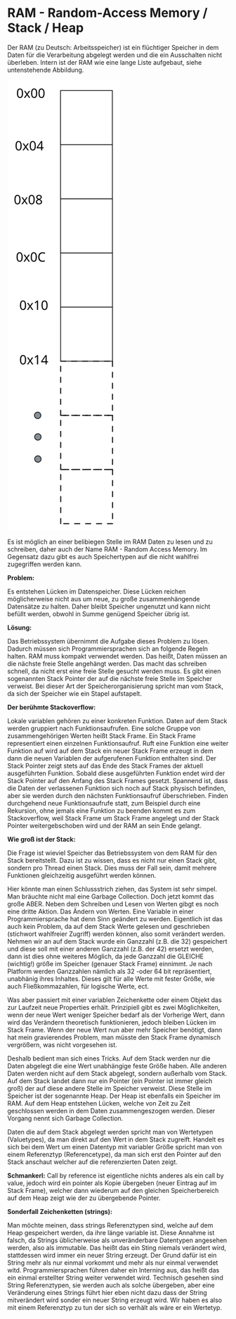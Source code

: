# RAM - Random-Access Memory / Stack / Heap

Der RAM (zu Deutsch: Arbeitsspeicher) ist ein flüchtiger Speicher in dem Daten für die Verarbeitung abgelegt werden und die ein Ausschalten nicht überleben. Intern ist der RAM wie eine lange Liste aufgebaut, siehe untenstehende Abbildung.

![alt text](./RAM.svg)

Es ist möglich an einer belibiegen Stelle im RAM Daten zu lesen und zu schreiben, daher auch der Name RAM - Random Access Memory.
Im Gegensatz dazu gibt es auch Speichertypen auf die nicht wahlfrei zugegriffen werden kann.

__Problem:__

Es entstehen Lücken im Datenspeicher. Diese Lücken reichen möglicherweise nicht aus um neue, zu große zusammenhängende Datensätze zu halten.
Daher bleibt Speicher ungenutzt und kann nicht befüllt werden, obwohl in Summe genügend Speicher übrig ist.

__Lösung:__

Das Betriebssystem übernimmt die Aufgabe dieses Problem zu lösen. Dadurch müssen sich Programmiersprachen sich an folgende Regeln halten. RAM muss kompakt verwendet werden. Das heißt, Daten müssen an die nächste freie Stelle angehängt werden. Das macht das schreiben schnell, da nicht erst eine freie Stelle gesucht werden muss. Es gibt einen sogenannten Stack Pointer der auf die nächste freie Stelle im Speicher verweist. Bei dieser Art der Speicherorganisierung spricht man vom Stack, da sich der Speicher wie ein Stapel aufstapelt.

__Der berühmte Stackoverflow:__

Lokale variablen gehören zu einer konkreten Funktion. Daten auf dem Stack werden gruppiert nach Funktionsaufrufen. Eine solche Gruppe von zusammengehörigen Werten heißt Stack Frame. Ein Stack Frame representiert einen einzelnen Funktionsaufruf. Ruft eine Funktion eine weiter Funktion auf wird auf dem Stack ein neuer Stack Frame erzeugt in dem dann die neuen Variablen der aufgerufenen Funktion enthalten sind. Der Stack Pointer zeigt stets auf das Ende des Stack Frames der aktuell ausgeführten Funktion. Sobald diese ausgeführten Funktion endet wird der Stack Pointer auf den Anfang des Stack Frames gesetzt. Spannend ist, dass die Daten der verlassenen Funktion sich noch auf Stack physisch befinden, aber sie werden durch den nächsten Funktionsaufruf überschrieben. Finden durchgehend neue Funktionsaufrufe statt, zum Beispiel durch eine Rekursion, ohne jemals eine Funktion zu beenden kommt es zum Stackoverflow, weil Stack Frame um Stack Frame angelegt und der Stack Pointer weitergebschoben wird und der RAM an sein Ende gelangt.

__Wie groß ist der Stack:__

Die Frage ist wieviel Speicher das Betriebssystem von dem RAM für den Stack bereitstellt. Dazu ist zu wissen, dass es nicht nur einen Stack gibt, sondern pro Thread einen Stack. Dies muss der Fall sein, damit mehrere Funktionen gleichzeitig ausgeführt werden können.

Hier könnte man einen Schlussstrich ziehen, das System ist sehr simpel. Man bräuchte nicht mal eine Garbage Collection. Doch jetzt kommt das große ABER. Neben dem Schreiben und Lesen von Werten gibgt es noch eine dritte Aktion. Das Ändern von Werten. Eine Variable in einer Programmiersprache hat denn Sinn geändert zu werden. Eigentlich ist das auch kein Problem, da auf dem Stack Werte gelesen und geschrieben (stichwort wahlfreier Zugriff) werden können, also somit verändert werden. Nehmen wir an auf dem Stack wurde ein Ganzzahl (z.B. die 32) gespeichert und diese soll mit einer anderen Ganzzahl (z.B. der 42) ersetzt werden, dann ist dies ohne weiteres Möglich, da jede Ganzzahl die GLEICHE (wichtig!) größe im Speicher (genauer Stack Frame) einnimmt. Je nach Platform werden Ganzzahlen nämlich als 32 -oder 64 bit repräsentiert, unabhänig ihres Inhaltes. Dieses gilt für alle Werte mit fester Größe, wie auch Fließkommazahlen, für logische Werte, ect.

Was aber passiert mit einer variablen Zeichenkette oder einem Objekt das zur Laufzeit neue Properties erhält. Prinzipiell gibt es zwei Möglichkeiten, wenn der neue Wert weniger Speicher bedarf als der Vorherige Wert, dann wird das Verändern theoretisch funktionieren, jedoch bleiben Lücken im Stack Frame. Wenn der neue Wert nun aber mehr Speicher benötigt, dann hat mein gravierendes Problem, man müsste den Stack Frame dynamisch vergrößern, was nicht vorgesehen ist.

Deshalb bedient man sich eines Tricks. Auf dem Stack werden nur die Daten abgelegt die eine Wert unabhängige feste Größe haben. Alle anderen Daten werden nicht auf dem Stack abgelegt, sondern außerhalb vom Stack. Auf dem Stack landet dann nur ein Pointer (ein Pointer ist immer gleich groß) der auf diese andere Stelle im Speicher verweist. Diese Stelle im Speicher ist der sogenannte Heap. Der Heap ist ebenfalls ein Speicher im RAM. Auf dem Heap entstehen Lücken, welche von Zeit zu Zeit geschlossen werden in dem Daten zusammengeszogen werden. Dieser Vorgang nennt sich Garbage Collection.

Daten die auf dem Stack abgelegt werden spricht man von Wertetypen (Valuetypes), da man direkt auf den Wert in dem Stack zugreift. Handelt es sich bei dem Wert um einen Datentyp mit variabler Größe spricht man von einem Referenztyp (Referencetype), da man sich erst den Pointer auf den Stack anschaut welcher auf die referenzierten Daten zeigt.

__Schmankerl:__ Call by reference ist eigentliche nichts anderes als ein call by value, jedoch wird ein pointer als Kopie übergeben (neuer Eintrag auf im Stack Frame), welcher dann wiederum auf den gleichen Speicherbereich auf dem Heap zeigt wie der zu übergebende Pointer.

__Sonderfall Zeichenketten (strings):__

Man möchte meinen, dass strings Referenztypen sind, welche auf dem Heap gespeichert werden, da ihre länge variable ist. Diese Annahme ist falsch, da Strings üblicherweise als unveränderbare Datentypen angesehen werden, also als immutable.
Das heißt das ein Sting niemals verändert wird, stattdessen wird immer ein neuer String erzeugt. Der Grund dafür ist ein String mehr als nur einmal vorkommt und mehr als nur einmal verwendet witd. Programmiersprachen führen daher ein Interning aus, das heißt das ein einmal erstellter String weiter verwendet wird. Technisch gesehen sind String Referenztypen, sie werden auch als solche übergeben, aber eine Veränderung eines Strings führt hier eben nicht dazu dass der String mitverändert wird sonder ein neuer String erzeugt wird. Wir haben es also mit einem Referenztyp zu tun der sich so verhält als wäre er ein Wertetyp.
